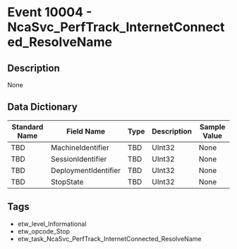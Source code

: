 # Event 10004 - NcaSvc_PerfTrack_InternetConnected_ResolveName

## Description
None

## Data Dictionary
|Standard Name|Field Name|Type|Description|Sample Value|
|---|---|---|---|---|
|TBD|MachineIdentifier|TBD|UInt32|None|None|
|TBD|SessionIdentifier|TBD|UInt32|None|None|
|TBD|DeploymentIdentifier|TBD|UInt32|None|None|
|TBD|StopState|TBD|UInt32|None|None|

## Tags
* etw_level_Informational
* etw_opcode_Stop
* etw_task_NcaSvc_PerfTrack_InternetConnected_ResolveName